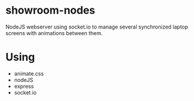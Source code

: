 # showroom-nodes
NodeJS webserver using socket.io to manage several synchronized laptop screens with animations between them.


# Using

* animate.css
* nodeJS
* express
* socket.io
